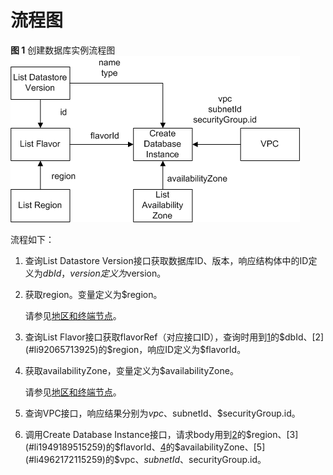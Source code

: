 # 流程图<a name="zh-cn_topic_0032347792"></a>

**图 1**  创建数据库实例流程图<a name="fig3205770995721"></a>  
![](figures/创建数据库实例流程图.png "创建数据库实例流程图")

流程如下：

1.  <a name="li2331691915259"></a>查询List Datastore Version接口获取数据库ID、版本，响应结构体中的ID定义为$dbId，version定义为$version。
2.  <a name="li92065713925"></a>获取region。变量定义为$region。

    请参见[地区和终端节点](http://developer.huaweicloud.com/dev/endpoint)。

3.  <a name="li1949189515259"></a>查询List Flavor接口获取flavorRef（对应接口ID），查询时用到[1](#li2331691915259)的$dbId、[2](#li92065713925)的$region，响应ID定义为$flavorId。
4.  <a name="li5195434513937"></a>获取availabilityZone，变量定义为$availabilityZone。

    请参见[地区和终端节点](http://developer.huaweicloud.com/dev/endpoint)。

5.  <a name="li4962172115259"></a>查询VPC接口，响应结果分别为$vpc、$subnetId、$securityGroup.id。
6.  调用Create Database Instance接口，请求body用到[2](#li92065713925)的$region、[3](#li1949189515259)的$flavorId、[4](#li5195434513937)的$availabilityZone、[5](#li4962172115259)的$vpc、$subnetId、$securityGroup.id。

